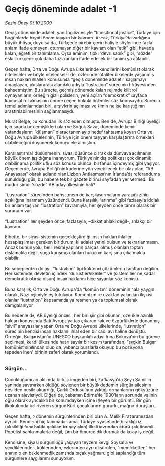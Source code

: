 # Geçiş döneminde adalet -1

*Sezin Öney 05.10.2009*

<div class="taraf_structure_2col_1zq">
<div class="margen_n">



 <p>Geçiş döneminde adalet, yani İngilizcesiyle “transitional justice”, Türkiye için bugünlerde hayati önem taşıyan bir kavram. Ancak, Türkiye’de varlığına büyük ihtiyaç duyulsa da, Türkçede birebir çeviri haliyle söylenince fazla anlam ifade etmeyen, oturmayan diğer bir kavram olan “etik” gibi, havada kalan, eğreti bir tanımlama. Oysa eminim, tıpkı “devri sabık” gibi, “sözde” eski Türkçede çok daha fazla anlam ifade edecek bir tanımı yaratılabilir. <br/><br/>Geçen hafta, Orta ve Doğu Avrupa ülkelerinde kendilerini komünist olarak niteleseler ve böyle nitelenseler de, özlerinde totaliter ülkelerde yaşanmış insan hakları ihlalleri konusunda “geçiş döneminde adaleti” sağlamayı amaçlayan, uluslararası alandaki adıyla “lustration” sürecinin hikâyesinden bahsetmiştim. Bu süreçte, geçmiş dönemde kalan rejimde kilit rol oynayanların, örneğin gizli polislerin, yeni açılan “demokratik” sayfada kamusal rol almasının önüne geçen hukuki önlemler söz konusuydu. Sürecin temel adımlarından biri, arşivlerin açılması ve kimin ne işe karıştığının araştırılabilmesinin sağlanmasıydı. <br/><br/>Murat Belge, bu konudan ilk söz eden olmuştu. Ben de, Avrupa Birliği üyeliği için sırada beklemişlikleri olan ve Soğuk Savaş döneminde kendi vatandaşlarını “düşman” olarak tanımlayıp hedef tahtasına koyan Orta ve Doğu Avrupa ülkelerinin, Türkiye için önem taşıyan karşılaştırma örnekleri olabileceğini düşünerek konuyu ele almıştım. <br/><br/>Karşılaştırmalı düşünmenin, siyasi düşünce olarak da dünyaya açılmanın büyük önem taşıdığına inanıyorum. Türkiye’nin dış politikası çok dinamik olabilir ama politik ufku söz konusu olunca, bir fanus içindeymiş gibi yaşıyor. Geçenlerde, Avrupa Birliği’nin kaderine yön verebilecek bir olay olan, “AB Anayasası” olarak adlandırılan Lizbon Antlaşması’nın İrlanda’da referanduma sunulduğu gün, bu habere tek bir gazete birinci sayfadan yer vermedi. Bu mudur şimdi “sözde” AB aday ülkesinin hali? <br/><br/>“Lustration” sürecinden bahsetmem de karşılaştırmaların yarattığı zihin açıklığına inanmam yüzündendi. Buna karşılık, “arınma” gibi fazlasıyla iddialı bir anlam taşıyan “lustration” kavramıyla, her şeyden önce tanım olarak bir sorunum var. <br/><br/>“Lustration” her şeyden önce, fazlasıyla, –dikkat ahlaki değil-, ahlakçı bir kavram. <br/><br/>Elbette, bir siyasi sistemin gerçekleştirdiği insan hakları ihlalleri hesaplaşılması gereken bir durum; ki adalet yerini bulsun ve tekrarlanmasın. Ancak bunun yolu, belli resmî yapıların parçası olmuş olanları toptan dışlamakla değil, suça karışmış olanları hukukun karşısına çıkarmakla olabilir. <br/><br/>Bu sebeplerden dolayı, “lustration” tipi köktenci çözümlerin taraftarı değilim. Her sistemde, devletin içindeki “dürüstler/ilkeliler” ve (sistem her ne kadar demokratik olursa olsun) insan haklarını hiçe sayanlar söz konusu. <br/><br/>Buna karşılık, Orta ve Doğu Avrupa’da “komünizm” döneminin hala yaygın olarak, Nazi rejimiyle eş tutuluyor. Komünizm ile uzaktan yakından ilişkisi olanlar “lustration” kapsamında ya resmen ya da toplumsal olarak damgalanıyor. <br/><br/>Bu nedenle de, AB üyeliği öncesi, her biri şiir gibi okunan, özellikle azınlık hakları konusunda Batı Avrupa’ya taş çıkaran hak ve özgürlüklerle donanmış “sivil” anayasalar yapan Orta ve Doğu Avrupa ülkelerinde, “lustration” sürecinin kendisi insan haklarını ihlal eden bir cadı avı haline dönüştü. Örneğin, Bulgaristan’ın UNESCO başkanlığı adayı Irina Bokova’nın bu göreve seçilmesi, kendi ülkesinde hatırı sayılır bir kesim tarafından, “seçkin Bulgar komünist sınıfından olup da, yabancı burslarla okuyup bu pozisyona tepeden inen” birinin zaferi olarak yorumlandı. <b><br/><br/><br/><font size="3">Sürgün...</font></b><font size="3"> <br/></font><br/>Çocukluğumdan aklımda birkaç imgeden biri, Kafkasya’da Şeyh Şamil’in yanında savaşırken öldüğü söylenen bir büyük dedemin sürgün ailesinin nesilden nesile aktardığı, Çarlık Ordusu’nun yaktığı ormanlarının gökyüzüne uzanan alevleriydi. Diğeri de, babamın Edirne’de 1930’ların sonunda valinin oğlu olarak ayrıcalıklı bir konumdayken içine işleyen bir görüntü. Bir gün ilkokulunda beliriveren sürgün Kürt çocuklarının gururlu, mağrur duruşları... <br/><br/>Geçen hafta, o dönemin sürgünlerinden biri olan A. Melîk Fırat aramızdan ayrıldı. Kendisini hiç tanımadım ama, Türkiye siyasetinde bıraktığı iz, (eksikliği fena halde çekilen bir şey olan) ilkeli tavrından ötürü çok önemli. Popülist şahlanmalarla değil, tüm bir ömürce dik durmak da kolay iş değil. <br/><br/>Kendisine, siyasi sürgünlüğü yaşayan teyzem Sevgi Soysal’a ve sevdiklerinden, köklerinden, evlerinden ayrı düşürülen, “memleketten” her anının o en beklenmedik zamanda bıçak yağmuru gibi saplandığı tüm sürgünlere saygılarımı sunuyorum.</p>
<br/>
<br/>
<br/>



<br/>


<div id="taraf_not">
</div>

</div>


</div>
